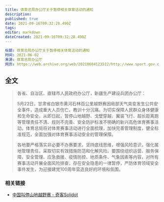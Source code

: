 ```yaml
---
title: 体育总局办公厅关于暂停相关体育活动的通知
description: 
published: true
date: 2021-09-16T09:32:28.490Z
tags: 
editor: markdown
dateCreated: 2021-09-16T09:32:28.490Z
---
```


```YAML
标题: 体育总局办公厅关于暂停相关体育活动的通知
时间: 2021-06-02
来源: 体育总局办公厅
网页: https://web.archive.org/web/20210604123522/http://www.sport.gov.cn/n316/n336/c991974/content.html
```

## 全文

> 各省、自治区、直辖市人民政府办公厅，新疆生产建设兵团办公厅：  
>
> 5月22日，甘肃省白银市黄河石林百公里越野赛因局部天气突变发生公共安全事件，造成重大人员伤亡，教训十分沉痛。为切实保障人民群众身体健康和生命安全，从即日起，暂停山地越野、戈壁穿越、翼装飞行、超长距离跑等管理责任不清、规则不完善、安全防护标准不明确的新兴高危体育赛事活动。体育总局将对体育赛事活动进行全面梳理，加快完善管理制度，健全标准规范，全面加强对体育赛事活动安全的管理保障。  
>
> 各地要严格落实非必要不办赛要求，坚持底线思维，增强风险意识，强化属地管理责任，采取切实有效措施防范和化解风险。要围绕组织运营、服务保障、安全管理、应急救援、疫情防控、地质条件、气象因素等内容，对所有赛事活动开展全面风险排查，存在安全隐患的一律暂停，严防体育领域安全事件发生，为迎接建党100周年营造良好的环境和氛围。

### 相关链接

+ [中国叫停山地越野赛 - 奇客Solidot](https://web.archive.org/web/20210604140259/https://www.solidot.org/story?sid=67955)
